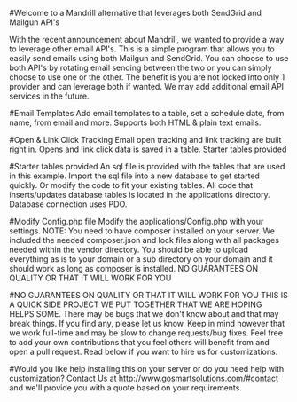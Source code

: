 #Welcome to a Mandrill alternative that leverages both SendGrid and Mailgun API's

With the recent announcement about Mandrill, we wanted to provide a way to leverage other email API's. This is a simple program that allows you to easily send emails using both Mailgun and SendGrid. You can choose to use both API's by rotating email sending between the two or you can simply choose to use one or the other. The benefit is you are not locked into only 1 provider and can leverage both if wanted. We may add additional email API services in the future.

#Email Templates 
Add email templates to a table, set a schedule date, from name, from email and more. Supports both HTML & plain text emails.

#Open & Link Click Tracking
Email open tracking and link tracking are built right in. Opens and link click data is saved in a table.
Starter tables provided

#Starter tables provided
An sql file is provided with the tables that are used in this example. Import the sql file into a new database to get started quickly. Or modify the code to fit your existing tables. All code that inserts/updates database tables is located in the applications directory. Database connection uses PDO.

#Modify Config.php file
Modify the applications/Config.php with your settings. NOTE: You need to have composer installed on your server. We included the needed composer.json and lock files along with all packages needed within the vendor directory. You should be able to upload everything as is to your domain or a sub directory on your domain and it should work as long as composer is installed.
NO GUARANTEES ON QUALITY OR THAT IT WILL WORK FOR YOU

#NO GUARANTEES ON QUALITY OR THAT IT WILL WORK FOR YOU
THIS IS A QUICK SIDE PROJECT WE PUT TOGETHER THAT WE ARE HOPING HELPS SOME. There may be bugs that we don't know about and that may break things. If you find any, please let us know. Keep in mind however that we work full-time and may be slow to change requests/bug fixes. Feel free to add your own contributions that you feel others will benefit from and open a pull request. Read below if you want to hire us for customizations. 

#Would you like help installing this on your server or do you need help with customization? Contact Us at http://www.gosmartsolutions.com/#contact and we'll provide you with a quote based on your requirements.
